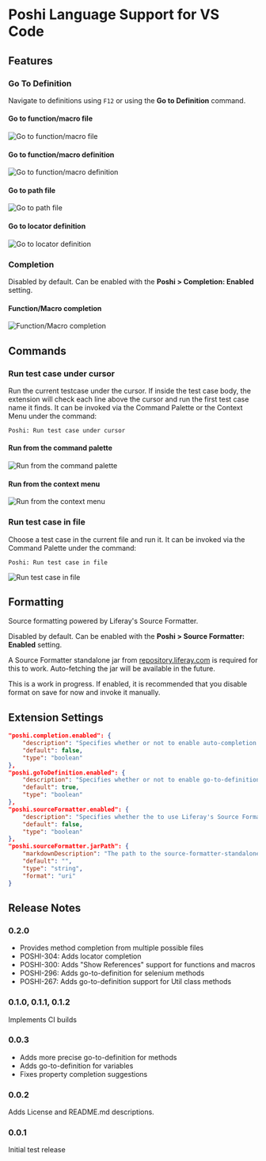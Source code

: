 # Poshi Language Support for VS Code

## Features

### Go To Definition

Navigate to definitions using `F12` or using the **Go to Definition** command.

#### Go to function/macro file

![Go to function/macro file](images/gifs/POHSI_VSCODE_GOTODEFINITION_01_CLASS_NAME.gif)

#### Go to function/macro definition

![Go to function/macro definition](images/gifs/POHSI_VSCODE_GOTODEFINITION_02_METHOD_NAME.gif)

#### Go to path file

![Go to path file](images/gifs/POHSI_VSCODE_GOTODEFINITION_03_PATH_NAME.gif)

#### Go to locator definition

![Go to locator definition](images/gifs/POHSI_VSCODE_GOTODEFINITION_04_LOCATOR_NAME.gif)

### Completion

Disabled by default. Can be enabled with the **Poshi > Completion: Enabled** setting.

#### Function/Macro completion

![Function/Macro completion](images/gifs/POHSI_VSCODE_COMPLETION_01_METHOD.gif)

## Commands

### Run test case under cursor

Run the current testcase under the cursor. If inside the test case body, the extension will check each line above the cursor and run the first test case name it finds. It can be invoked via the Command Palette or the Context Menu under the command:

```
Poshi: Run test case under cursor
```

#### Run from the command palette

![Run from the command palette](images/gifs/POHSI_VSCODE_COMMAND_RUN_TEST_CASE_UNDER_CURSOR_01_COMMAND_PALETTE.gif)

#### Run from the context menu

![Run from the context menu](images/gifs/POHSI_VSCODE_COMMAND_RUN_TEST_CASE_UNDER_CURSOR_02_CONTEXT_MENU.gif)

### Run test case in file

Choose a test case in the current file and run it. It can be invoked via the Command Palette under the command:

```
Poshi: Run test case in file
```

![Run test case in file](images/gifs/POHSI_VSCODE_COMMAND_RUN_TEST_CASE_IN_FILE_01_COMMAND_PALETTE.gif)

## Formatting

Source formatting powered by Liferay's Source Formatter.

Disabled by default. Can be enabled with the **Poshi > Source Formatter: Enabled** setting.

A Source Formatter standalone jar from [repository.liferay.com](https://repository-cdn.liferay.com/nexus/content/repositories/liferay-public-releases/com/liferay/com.liferay.source.formatter.standalone/1.0.0/.) is required for this to work. Auto-fetching the jar will be available in the future.

This is a work in progress. If enabled, it is recommended that you disable format on save for now and invoke it manually.

## Extension Settings

```json
"poshi.completion.enabled": {
    "description": "Specifies whether or not to enable auto-completion.",
    "default": false,
    "type": "boolean"
},
"poshi.goToDefinition.enabled": {
    "description": "Specifies whether or not to enable go-to-definition.",
    "default": true,
    "type": "boolean"
},
"poshi.sourceFormatter.enabled": {
    "description": "Specifies whether the to use Liferay's Source Formatter as the formatter for Poshi files.",
    "default": false,
    "type": "boolean"
},
"poshi.sourceFormatter.jarPath": {
    "markdownDescription": "The path to the source-formatter-standalone jar. It will be invoked with `java -jar {}`.\nExample: `file:///Users/me/Documents/source-formatter-standalone.jar`",
    "default": "",
    "type": "string",
    "format": "uri"
}
```

## Release Notes

### 0.2.0

- Provides method completion from multiple possible files
- POSHI-304: Adds locator completion
- POSHI-300: Adds "Show References" support for functions and macros
- POSHI-296: Adds go-to-definition for selenium methods
- POSHI-267: Adds go-to-definition support for Util class methods

### 0.1.0, 0.1.1, 0.1.2

Implements CI builds

### 0.0.3

- Adds more precise go-to-definition for methods
- Adds go-to-definition for variables
- Fixes property completion suggestions

### 0.0.2

Adds License and README.md descriptions.

### 0.0.1

Initial test release